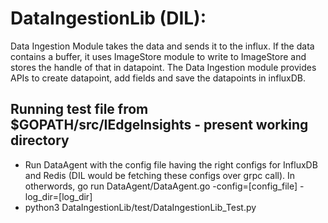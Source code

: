 # DataIngestionLib (DIL):

Data Ingestion Module takes the data and sends it to the influx. If the data contains a buffer, it uses ImageStore module to write to ImageStore and stores the handle of that in datapoint. The Data Ingestion module provides APIs to create datapoint, add fields and save the datapoints in influxDB.

## Running test file from $GOPATH/src/IEdgeInsights - present working directory
* Run DataAgent with the config file having the right configs for InfluxDB and Redis (DIL would be fetching these configs over grpc call). In otherwords,
  go run DataAgent/DataAgent.go -config=[config_file] -log_dir=[log_dir]
* python3 DataIngestionLib/test/DataIngestionLib_Test.py